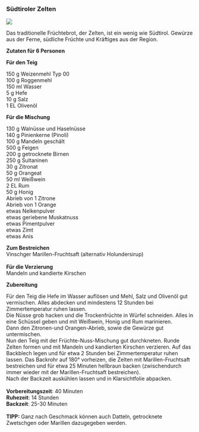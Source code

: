 ### Südtiroler Zelten

![](/content/7/07_media/media/image1.jpeg)

Das traditionelle Früchtebrot, der Zelten,
ist ein wenig wie Südtirol. Gewürze aus der Ferne, südliche Früchte und
Kräftiges aus der Region.

**Zutaten für 6 Personen**

**Für den Teig**

150 g Weizenmehl Typ 00\
100 g Roggenmehl\
150 ml Wasser\
5 g Hefe\
10 g Salz\
1 EL Olivenöl

**Für die Mischung**

130 g Walnüsse und Haselnüsse\
140 g Pinienkerne (Pinoli)\
100 g Mandeln geschält\
500 g Feigen\
200 g getrocknete Birnen\
250 g Sultaninen\
30 g Zitronat\
50 g Orangeat\
50 ml Weißwein\
2 EL Rum\
50 g Honig\
Abrieb von 1 Zitrone\
Abrieb von 1 Orange\
etwas Nelkenpulver\
etwas geriebene Muskatnuss\
etwas Pimentpulver\
etwas Zimt\
etwas Anis

**Zum Bestreichen**\
Vinschger Marillen-Fruchtsaft (alternativ Holundersirup)\
\
**Für die Verzierung**\
Mandeln und kandierte Kirschen

**Zubereitung**

Für den Teig die Hefe im Wasser auflösen und Mehl, Salz und Olivenöl gut
vermischen. Alles abdecken und mindestens 12 Stunden bei
Zimmertemperatur ruhen lassen.\
Die Nüsse grob hacken und die Trockenfrüchte in Würfel schneiden. Alles
in eine Schüssel geben und mit Weißwein, Honig und Rum marinieren.\
Dann den Zitronen-und Orangen-Abrieb, sowie die Gewürze gut
untermischen.\
Nun den Teig mit der Früchte-Nuss-Mischung gut durchkneten. Runde Zelten
formen und mit Mandeln und kandierten Kirschen verzieren. Auf das
Backblech legen und für etwa 2 Stunden bei Zimmertemperatur ruhen
lassen. Das Backrohr auf 180° vorheizen, die Zelten mit
Marillen-Fruchtsaft bestreichen und für etwa 25 Minuten hellbraun backen
(zwischendurch immer wieder mit der Marillen-Fruchtsaft bestreichen).\
Nach der Backzeit auskühlen lassen und in Klarsichtfolie abpacken.\
\
**Vorbereitungszeit**: 40 Minuten\
**Ruhezeit**: 14 Stunden\
**Backzeit**: 25-30 Minuten\
\
**TIPP:** Ganz nach Geschmack können auch Datteln, getrocknete
Zwetschgen oder Marillen dazugegeben werden.
